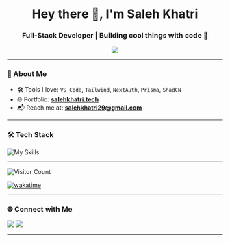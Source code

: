 <h1 align="center">Hey there 👋, I'm Saleh Khatri</h1>
<h3 align="center">Full-Stack Developer | Building cool things with code 🚀</h3>

<p align="center">
  <img src="https://readme-typing-svg.demolab.com/?lines=MERN+Stack+Developer;Frontend+Focused,+Backend+Capable;Always+learning+new+things!&center=true&width=500&height=45" />
</p>

---

### 🧠 About Me

- 🛠️ Tools I love: `VS Code`, `Tailwind`, `NextAuth`, `Prisma`, `ShadCN`
- 🌐 Portfolio: [**salehkhatri.tech**](https://salehkhatri.tech)
- 📬 Reach me at: **salehkhatri29@gmail.com**

---

### 🛠️ Tech Stack

![My Skills](https://skillicons.dev/icons?i=react,nextjs,nodejs,express,mongodb,ts,js,tailwind,git,prisma,figma,docker)

---

<div>

![Visitor Count](https://profile-counter.glitch.me/SalehKhatri/count.svg)

[![wakatime](https://wakatime.com/badge/user/c5d31f5f-3d90-4e8d-b132-9461d2156069.svg)](https://wakatime.com/@c5d31f5f-3d90-4e8d-b132-9461d2156069)

</div>

---

### 🌐 Connect with Me

<p align="left">
  <a href="https://twitter.com/salehkhatri" target="_blank"><img src="https://skillicons.dev/icons?i=twitter" /></a>
  <a href="https://www.linkedin.com/in/salehkhatri/" target="_blank"><img src="https://skillicons.dev/icons?i=linkedin" /></a>
</p>

---

